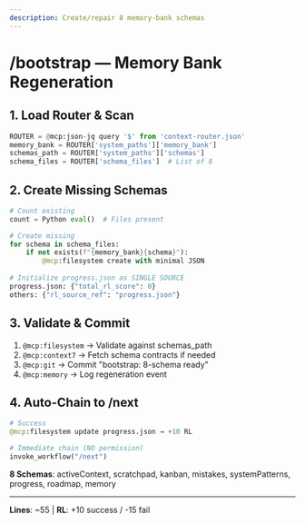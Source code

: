 ```yaml
---
description: Create/repair 8 memory-bank schemas
---
```


# /bootstrap — Memory Bank Regeneration

## 1. Load Router & Scan

```python
ROUTER = @mcp:json-jq query '$' from 'context-router.json'
memory_bank = ROUTER['system_paths']['memory_bank']
schemas_path = ROUTER['system_paths']['schemas']
schema_files = ROUTER['schema_files']  # List of 8
```

## 2. Create Missing Schemas

```python
# Count existing
count = Python eval()  # Files present

# Create missing
for schema in schema_files:
    if not exists(f"{memory_bank}{schema}"):
        @mcp:filesystem create with minimal JSON
        
# Initialize progress.json as SINGLE SOURCE
progress.json: {"total_rl_score": 0}
others: {"rl_source_ref": "progress.json"}
```

## 3. Validate & Commit

1. `@mcp:filesystem` → Validate against schemas_path
2. `@mcp:context7` → Fetch schema contracts if needed
3. `@mcp:git` → Commit "bootstrap: 8-schema ready"
4. `@mcp:memory` → Log regeneration event

## 4. Auto-Chain to /next

```python
# Success
@mcp:filesystem update progress.json → +10 RL

# Immediate chain (NO permission)
invoke_workflow("/next")
```

**8 Schemas**: activeContext, scratchpad, kanban, mistakes, systemPatterns, progress, roadmap, memory

---
**Lines**: ~55 | **RL**: +10 success / -15 fail
